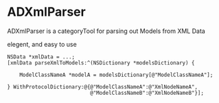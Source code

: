 # ADXmlParser

ADXmlParser is a categoryTool for parsing out Models from XML Data

elegent, and easy to use

    NSData *xmlData = ...;
    [xmlData parseXmlToModels:^(NSDictionary *modelsDictionary) {

        ModelClassNameA *modelA = modelsDictionary[@"ModelClassNameA"];
        
    } WithProtocolDictionary:@{@"ModelClassNameA":@"XmlNodeNameA",
                               @"ModelClassNameB":@"XmlNodeNameB"}];

